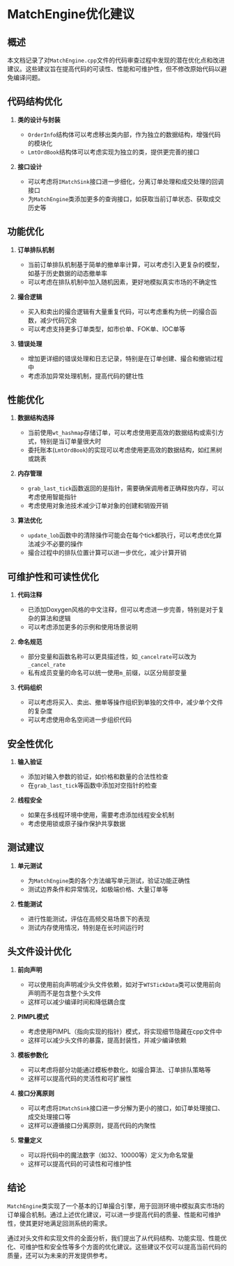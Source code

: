 # MatchEngine优化建议

## 概述

本文档记录了对`MatchEngine.cpp`文件的代码审查过程中发现的潜在优化点和改进建议。这些建议旨在提高代码的可读性、性能和可维护性，但不修改原始代码以避免编译问题。

## 代码结构优化

1. **类的设计与封装**
   - `OrderInfo`结构体可以考虑移出类内部，作为独立的数据结构，增强代码的模块化
   - `LmtOrdBook`结构体可以考虑实现为独立的类，提供更完善的接口

2. **接口设计**
   - 可以考虑将`IMatchSink`接口进一步细化，分离订单处理和成交处理的回调接口
   - 为`MatchEngine`类添加更多的查询接口，如获取当前订单状态、获取成交历史等

## 功能优化

1. **订单排队机制**
   - 当前订单排队机制基于简单的撤单率计算，可以考虑引入更复杂的模型，如基于历史数据的动态撤单率
   - 可以考虑在排队机制中加入随机因素，更好地模拟真实市场的不确定性

2. **撮合逻辑**
   - 买入和卖出的撮合逻辑有大量重复代码，可以考虑重构为统一的撮合函数，减少代码冗余
   - 可以考虑支持更多订单类型，如市价单、FOK单、IOC单等

3. **错误处理**
   - 增加更详细的错误处理和日志记录，特别是在订单创建、撮合和撤销过程中
   - 考虑添加异常处理机制，提高代码的健壮性

## 性能优化

1. **数据结构选择**
   - 当前使用`wt_hashmap`存储订单，可以考虑使用更高效的数据结构或索引方式，特别是当订单量很大时
   - 委托账本(`LmtOrdBook`)的实现可以考虑使用更高效的数据结构，如红黑树或跳表

2. **内存管理**
   - `grab_last_tick`函数返回的是指针，需要确保调用者正确释放内存，可以考虑使用智能指针
   - 考虑使用对象池技术减少订单对象的创建和销毁开销

3. **算法优化**
   - `update_lob`函数中的清除操作可能会在每个tick都执行，可以考虑优化算法减少不必要的操作
   - 撮合过程中的排队位置计算可以进一步优化，减少计算开销

## 可维护性和可读性优化

1. **代码注释**
   - 已添加Doxygen风格的中文注释，但可以考虑进一步完善，特别是对于复杂的算法和逻辑
   - 可以考虑添加更多的示例和使用场景说明

2. **命名规范**
   - 部分变量和函数名称可以更具描述性，如`_cancelrate`可以改为`_cancel_rate`
   - 私有成员变量的命名可以统一使用`m_`前缀，以区分局部变量

3. **代码组织**
   - 可以考虑将买入、卖出、撤单等操作组织到单独的文件中，减少单个文件的复杂度
   - 可以考虑使用命名空间进一步组织代码

## 安全性优化

1. **输入验证**
   - 添加对输入参数的验证，如价格和数量的合法性检查
   - 在`grab_last_tick`等函数中添加对空指针的检查

2. **线程安全**
   - 如果在多线程环境中使用，需要考虑添加线程安全机制
   - 考虑使用锁或原子操作保护共享数据

## 测试建议

1. **单元测试**
   - 为`MatchEngine`类的各个方法编写单元测试，验证功能正确性
   - 测试边界条件和异常情况，如极端价格、大量订单等

2. **性能测试**
   - 进行性能测试，评估在高频交易场景下的表现
   - 测试内存使用情况，特别是在长时间运行时

## 头文件设计优化

1. **前向声明**
   - 可以使用前向声明减少头文件依赖，如对于`WTSTickData`类可以使用前向声明而不是包含整个头文件
   - 这样可以减少编译时间和降低耦合度

2. **PIMPL模式**
   - 考虑使用PIMPL（指向实现的指针）模式，将实现细节隐藏在cpp文件中
   - 这样可以减少头文件的暴露，提高封装性，并减少编译依赖

3. **模板参数化**
   - 可以考虑将部分功能通过模板参数化，如撮合算法、订单排队策略等
   - 这样可以提高代码的灵活性和可扩展性

4. **接口分离原则**
   - 可以考虑将`IMatchSink`接口进一步分解为更小的接口，如订单处理接口、成交处理接口等
   - 这样可以遵循接口分离原则，提高代码的内聚性

5. **常量定义**
   - 可以将代码中的魔法数字（如32、10000等）定义为命名常量
   - 这样可以提高代码的可读性和可维护性

## 结论

`MatchEngine`类实现了一个基本的订单撮合引擎，用于回测环境中模拟真实市场的订单撮合机制。通过上述优化建议，可以进一步提高代码的质量、性能和可维护性，使其更好地满足回测系统的需求。

通过对头文件和实现文件的全面分析，我们提出了从代码结构、功能实现、性能优化、可维护性和安全性等多个方面的优化建议。这些建议不仅可以提高当前代码的质量，还可以为未来的开发提供参考。
